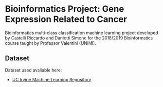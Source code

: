 # Bioinformatics Project: Gene Expression Related to Cancer  

Bioinformatics multi-class classification machine learning project developed by Castelli Riccardo and Daniotti Simone for the 2018/2019 Bioinformatics course taught by Professor Valentini (UNIMI). 

## Dataset

Dataset used avaliable here:
* [UC Irvine Machine Learning Repository](https://archive.ics.uci.edu/ml/machine-learning-databases/00401/) 
